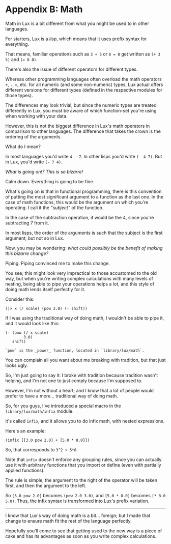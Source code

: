 # Appendix B: Math

Math in Lux is a bit different from what you might be used to in other languages.

For starters, Lux is a _lisp_, which means that it uses prefix syntax for everything.

That means, familiar operations such as `3 + 5` or `8 = 8` get written as `(+ 3 5)` and `(= 8 8)`.

There's also the issue of different operators for different types.

Whereas other programming languages often overload the math operators `+`, `-`, `>`, etc. for all numeric (and some non-numeric) types, Lux actual offers different versions for different types (defined in the respective modules for those types).

The differences may look trivial, but since the numeric types are treated differently in Lux, you must be aware of which function-set you're using when working with your data.

However, this is not the biggest difference in Lux's math operators in comparison to other languages.
The difference that takes the crown is the ordering of the arguments.

What do I mean?

In most languages you'd write `4 - 7`.
In other lisps you'd write `(- 4 7)`.
But in Lux, you'd write `(- 7 4)`.

_What is going on!? This is so bizarre!_

Calm down.
Everything is going to be fine.

What's going on is that in functional programming, there is this convention of putting the most significant argument to a function as the last one.
In the case of math functions, this would be the argument on which you're operating. I call it the _"subject"_ of the function.

In the case of the subtraction operation, it would be the 4, since you're subtracting 7 from it.

In most lisps, the order of the arguments is such that the subject is the first argument; but not so in Lux.

Now, you may be wondering: _what could possibly be the benefit of making this bizarre change?_

Piping. Piping convinced me to make this change.

You see; this might look very impractical to those accustomed to the old way, but when you're writing complex calculations with many levels of nesting, being able to pipe your operations helps a lot, and this style of doing math lends itself perfectly for it.

Consider this:

```
(|> x (/ scale) (pow 3.0) (- shift))
```

If I was using the traditional way of doing math, I wouldn't be able to pipe it, and it would look like this:

```
(- (pow (/ x scale)
        3.0)
   shift)
```

	`pow` is the _power_ function, located in `library/lux/math`.

You can complain all you want about me breaking with tradition, but that just looks ugly.

So, I'm just going to say it: I broke with tradition because tradition wasn't helping, and I'm not one to just comply because I'm supposed to.

However, I'm not without a heart; and I know that a lot of people would prefer to have a more... traditional way of doing math.

So, for you guys, I've introduced a special macro in the `library/lux/math/infix` module.

It's called `infix`, and it allows you to do infix math, with nested expressions.

Here's an example:

```
(infix [[3.0 pow 2.0] + [5.0 * 8.0]])
```

So, that corresponds to `3^2 + 5*8`.

Note that `infix` doesn't enforce any grouping rules, since you can actually use it with arbitrary functions that you import or define (even with partially applied functions).

The rule is simple, the argument to the right of the operator will be taken first, and then the argument to the left.

So `[3.0 pow 2.0]` becomes `(pow 2.0 3.0)`, and `[5.0 * 8.0]` becomes `(* 8.0 5.0)`.
Thus, the infix syntax is transformed into Lux's prefix variation.

---

I know that Lux's way of doing math is a bit... foreign; but I made that change to ensure math fit the rest of the language perfectly.

Hopefully you'll come to see that getting used to the new way is a piece of cake and has its advantages as soon as you write complex calculations.

